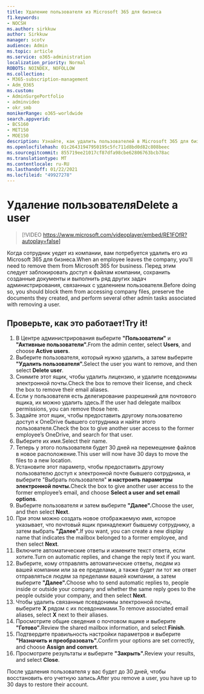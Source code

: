 ```yaml
---
title: Удаление пользователя из Microsoft 365 для бизнеса
f1.keywords:
- NOCSH
ms.author: sirkkuw
author: Sirkkuw
manager: scotv
audience: Admin
ms.topic: article
ms.service: o365-administration
localization_priority: Normal
ROBOTS: NOINDEX, NOFOLLOW
ms.collection:
- M365-subscription-management
- Adm_O365
ms.custom:
- AdminSurgePortfolio
- adminvideo
- okr_smb
monikerRange: o365-worldwide
search.appverid:
- BCS160
- MET150
- MOE150
description: Узнайте, как удалить пользователей в Microsoft 365 для бизнеса.
ms.openlocfilehash: 01c26431947950195c5fc711d8bd0d82c808beec
ms.sourcegitcommit: 855719ee21017cf87dfa98cbe62806763bcb78ac
ms.translationtype: MT
ms.contentlocale: ru-RU
ms.lasthandoff: 01/22/2021
ms.locfileid: "49927278"
---
```

# <a name="delete-a-user"></a><span data-ttu-id="5bf48-103">Удаление пользователя</span><span class="sxs-lookup"><span data-stu-id="5bf48-103">Delete a user</span></span>

> [!VIDEO https://www.microsoft.com/videoplayer/embed/RE1FOfR?autoplay=false]

<span data-ttu-id="5bf48-104">Когда сотрудник уедет из компании, вам потребуется удалить его из Microsoft 365 для бизнеса.</span><span class="sxs-lookup"><span data-stu-id="5bf48-104">When an employee leaves the company, you'll need to remove them from Microsoft 365 for business.</span></span> <span data-ttu-id="5bf48-105">Перед этим следует заблокировать доступ к файлам компании, сохранить созданные документы и выполнить ряд других задач администрирования, связанных с удалением пользователя.</span><span class="sxs-lookup"><span data-stu-id="5bf48-105">Before doing so, you should block them from accessing company files, preserve the documents they created, and perform several other admin tasks associated with removing a user.</span></span>

## <a name="try-it"></a><span data-ttu-id="5bf48-106">Проверьте, как это работает!</span><span class="sxs-lookup"><span data-stu-id="5bf48-106">Try it!</span></span>

1. <span data-ttu-id="5bf48-107">В Центре администрирования выберите **"Пользователи"** и **"Активные пользователи".**</span><span class="sxs-lookup"><span data-stu-id="5bf48-107">From the admin center, select **Users**, and choose **Active users**.</span></span>
1. <span data-ttu-id="5bf48-108">Выберите пользователя, который нужно удалить, а затем выберите **"Удалить пользователя".**</span><span class="sxs-lookup"><span data-stu-id="5bf48-108">Select the user you want to remove, and then select **Delete user**.</span></span>
1. <span data-ttu-id="5bf48-109">Снимите этот ящик, чтобы удалить лицензию, и удалите псевдонимы электронной почты.</span><span class="sxs-lookup"><span data-stu-id="5bf48-109">Check the box to remove their license, and check the box to remove their email aliases.</span></span>
1. <span data-ttu-id="5bf48-110">Если у пользователя есть делегирование разрешений для почтового ящика, их можно удалить здесь.</span><span class="sxs-lookup"><span data-stu-id="5bf48-110">If the user had delegate mailbox permissions, you can remove those here.</span></span>
1. <span data-ttu-id="5bf48-111">Задайте этот ящик, чтобы предоставить другому пользователю доступ к OneDrive бывшего сотрудника и найти этого пользователя.</span><span class="sxs-lookup"><span data-stu-id="5bf48-111">Check the box to give another user access to the former employee’s OneDrive, and search for that user.</span></span>
1. <span data-ttu-id="5bf48-112">Выберите их имя.</span><span class="sxs-lookup"><span data-stu-id="5bf48-112">Select their name.</span></span>
1. <span data-ttu-id="5bf48-113">Теперь у этого пользователя будет 30 дней на перемещение файлов в новое расположение.</span><span class="sxs-lookup"><span data-stu-id="5bf48-113">This user will now have 30 days to move the files to a new location.</span></span>
1. <span data-ttu-id="5bf48-114">Установите этот параметр, чтобы предоставить другому пользователю доступ к электронной почте бывшего сотрудника, и выберите "Выбрать пользователя" **и настроить параметры электронной почты.**</span><span class="sxs-lookup"><span data-stu-id="5bf48-114">Check the box to give another user access to the former employee’s email, and choose **Select a user and set email options**.</span></span>
1. <span data-ttu-id="5bf48-115">Выберите пользователя и затем выберите **"Далее".**</span><span class="sxs-lookup"><span data-stu-id="5bf48-115">Choose the user, and then select **Next**.</span></span>
1. <span data-ttu-id="5bf48-116">При этом можно создать новое отображаемую имя, которое указывает, что почтовый ящик принадлежит бывшему сотруднику, а затем выбрать **"Далее".**</span><span class="sxs-lookup"><span data-stu-id="5bf48-116">If you want, you can create a new display name that indicates the mailbox belonged to a former employee, and then select **Next**.</span></span>
1. <span data-ttu-id="5bf48-117">Включите автоматические ответы и измените текст ответа, если хотите.</span><span class="sxs-lookup"><span data-stu-id="5bf48-117">Turn on automatic replies, and change the reply text if you want.</span></span>
1. <span data-ttu-id="5bf48-118">Выберите, кому отправлять автоматические ответы, людям из вашей компании или за ее пределами, а также будет ли тот же ответ отправляться людям за пределами вашей компании, а затем выберите **"Далее".**</span><span class="sxs-lookup"><span data-stu-id="5bf48-118">Choose who to send automatic replies to, people inside or outside your company and whether the same reply goes to the people outside your company, and then select **Next**.</span></span>
1. <span data-ttu-id="5bf48-119">Чтобы удалить связанные псевдонимы электронной почты, выберите **X** рядом с их псевдонимами.</span><span class="sxs-lookup"><span data-stu-id="5bf48-119">To remove associated email aliases, select **X** next to their aliases.</span></span>
1. <span data-ttu-id="5bf48-120">Просмотрите общие сведения о почтовом ящике и выберите **"Готово".**</span><span class="sxs-lookup"><span data-stu-id="5bf48-120">Review the shared mailbox information, and select **Finish**.</span></span>
1. <span data-ttu-id="5bf48-121">Подтвердите правильность настройки параметров и выберите **"Назначить и преобразовать".**</span><span class="sxs-lookup"><span data-stu-id="5bf48-121">Confirm your options are set correctly, and choose **Assign and convert**.</span></span>
1. <span data-ttu-id="5bf48-122">Просмотрите результаты и выберите **"Закрыть".**</span><span class="sxs-lookup"><span data-stu-id="5bf48-122">Review your results, and select **Close**.</span></span>

<span data-ttu-id="5bf48-123">После удаления пользователя у вас будет до 30 дней, чтобы восстановить его учетную запись.</span><span class="sxs-lookup"><span data-stu-id="5bf48-123">After you remove a user, you have up to 30 days to restore their account.</span></span>
